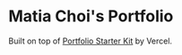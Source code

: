 # Matia Choi's Portfolio

Built on top of [Portfolio Starter Kit](https://vercel.com/templates/next.js/portfolio-starter-kit) by Vercel.